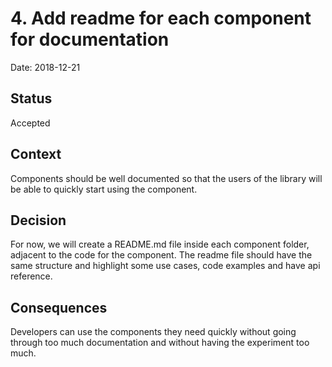 # 4. Add readme for each component for documentation

Date: 2018-12-21

## Status

Accepted

## Context

Components should be well documented so that the users of the library will be able to quickly start using the component.

## Decision

For now, we will create a README.md file inside each component folder, adjacent to the code for the component. The readme file should have the same structure and highlight some use cases, code examples and have api reference.

## Consequences

Developers can use the components they need quickly without going through too much documentation and without having the experiment too much.
